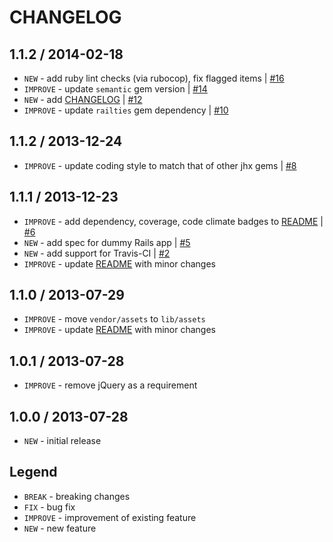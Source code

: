 CHANGELOG
=========

1.1.2 / 2014-02-18
------------------

- `NEW` - add ruby lint checks (via rubocop), fix flagged items | [#16][]
- `IMPROVE` - update `semantic` gem version | [#14][]
- `NEW` - add [CHANGELOG](CHANGELOG.md) | [#12][]
- `IMPROVE` - update `railties` gem dependency | [#10][]


1.1.2 / 2013-12-24
------------------

- `IMPROVE` - update coding style to match that of other jhx gems | [#8][]


1.1.1 / 2013-12-23
------------------

- `IMPROVE` - add dependency, coverage, code climate badges to [README](README.md) | [#6][]
- `NEW` - add spec for dummy Rails app | [#5][]
- `NEW` - add support for Travis-CI | [#2][]
- `IMPROVE` - update [README](README.md) with minor changes


1.1.0 / 2013-07-29
------------------

- `IMPROVE` - move `vendor/assets` to `lib/assets`
- `IMPROVE` - update [README](README.md) with minor changes


1.0.1 / 2013-07-28
------------------

- `IMPROVE` - remove jQuery as a requirement


1.0.0 / 2013-07-28
------------------

- `NEW` - initial release


Legend
------

- `BREAK`   - breaking changes
- `FIX`     - bug fix
- `IMPROVE` - improvement of existing feature
- `NEW`     - new feature

<!--- The following link definition list is generated by PimpMyChangelog --->
[#2]: https://github.com/jhx/gem-github-css-rails/issues/2
[#5]: https://github.com/jhx/gem-github-css-rails/issues/5
[#6]: https://github.com/jhx/gem-github-css-rails/issues/6
[#8]: https://github.com/jhx/gem-github-css-rails/issues/8
[#10]: https://github.com/jhx/gem-github-css-rails/issues/10
[#12]: https://github.com/jhx/gem-github-css-rails/issues/12
[#14]: https://github.com/jhx/gem-github-css-rails/issues/14
[#16]: https://github.com/jhx/gem-github-css-rails/issues/16
